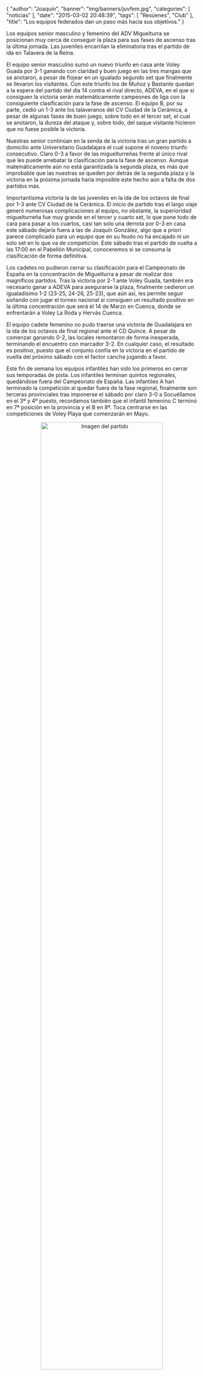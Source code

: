 {
  "author": "Joaquín", 
  "banner": "img/banners/juvfem.jpg", 
  "categories": [
    "noticias"
  ], 
  "date": "2015-03-02 20:48:39", 
  "tags": [
    "Resúenes", 
    "Club"
  ], 
  "title": "Los equipos federados dan un paso más hacia sus objetivos."
}

Los equipos senior masculino y femenino del ADV Miguelturra se posicionan muy cerca de conseguir la plaza para sus fases de ascenso tras la última jornada. Las juveniles encarrilan la eliminatoria tras el partido de ida en Talavera de la Reina.

El equipo senior masculino sumó un nuevo triunfo en casa ante Voley Guada por 3-1 ganando con claridad y buen juego en las tres mangas que se anotaron, a pesar de flojear en un igualado segundo set que finalmente se llevaron los visitantes. Con este triunfo los de Muñoz y Bastante quedan a la espera del partido del día 14 contra el rival directo, ADEVA, en el que si consiguen la victoria serán matemáticamente campeones de liga con la consiguiente clasificación para la fase de ascenso. El equipo B, por su parte, cedió un 1-3 ante los talaveranos del CV Ciudad de la Cerámica, a pesar de algunas fases de buen juego, sobre todo en el tercer set, el cual se anotaron, la dureza del ataque y, sobre todo, del saque visitante hicieron que no fuese posible la victoria.

Nuestras senior continúan en la senda de la victoria tras un gran partido a domicilio ante Universitario Guadalajara el cual supone el noveno triunfo consecutivo. Claro 0-3 a favor de las miguelturreñas frente al único rival que les puede arrebatar la clasificación para la fase de ascenso. Aunque matemáticamente aún no está garantizada la segunda plaza, es más que improbable que las nuestras se queden por detrás de la segunda plaza y la victoria en la próxima jornada haría imposible este hecho aún a falta de dos partidos más.

Importantísima victoria la de las juveniles en la ida de los octavos de final por 1-3 ante CV Ciudad de la Cerámica. El inicio de partido tras el largo viaje generó numerosas complicaciones al equipo, no obstante, la superioridad miguelturreña fue muy grande en el tercer y cuarto set, lo que pone todo de cara para pasar a los cuartos, casi tan solo una derrota por 0-3 en casa este sábado dejaría fuera a las de Joaquín González, algo que a priori parece complicado para un equipo que en su feudo no ha encajado ni un solo set en lo que va de competición. Este sábado tras el partido de vuelta a las 17:00 en el Pabellón Municipal, conoceremos si se consuma la clasificación de forma definitiva.

Los cadetes no pudieron cerrar su clasificación para el Campeonato de España en la concentración de Miguelturra a pesar de realizar dos magníficos partidos. Tras la victoria por 2-1 ante Voley Guada, también era necesario ganar a ADEVA para asegurarse la plaza, finalmente cedieron un igualadísimo 1-2 (23-25, 24-26, 25-23), que aún así, les permite seguir soñando con jugar el torneo nacional si consiguen un resultado positivo en la última concentración que será el 14 de Marzo en Cuenca, donde se enfrentarán a Voley La Roda y Hervás Cuenca.

El equipo cadete femenino no pudo traerse una victoria de Guadalajara en la ida de los octavos de final regional ante el CD Quince. A pesar de comenzar ganando 0-2, las locales remontaron de forma inesperada, terminando el encuentro con marcador 3-2. En cualquier caso, el resultado es positivo, puesto que el conjunto confía en la victoria en el partido de vuelta del próximo sábado con el factor cancha jugando a favor.

Este fin de semana los equipos infantiles han sido los primeros en cerrar sus temporadas de pista. Los infantiles terminan quintos regionales, quedándose fuera del Campeonato de España. Las infantiles A han terminado la competición al quedar fuera de la fase regional, finalmente son terceras provinciales tras imponerse el sábado por claro 3-0 a Socuéllamos en el 3º y 4º puesto, recordamos también que el infantil femenino C terminó en 7ª posición en la provincia y el B en 8ª. Toca centrarse en las competiciones de Voley Playa que comenzarán en Mayo.

<center>
<a target="_new" href="http://www.advmiguelturra.org/img/banners/juvfem.jpg"> 
<img alt="Imagen del partido" width="80%" align="center" src="http://www.advmiguelturra.org/img/banners/juvfem.jpg"/> </a> </center>



